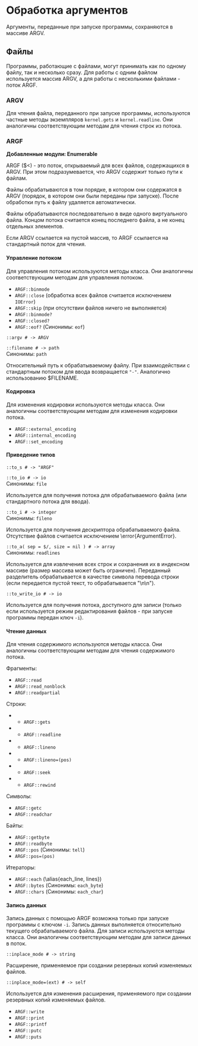 # Обработка аргументов

Аргументы, переданные при запуске программы, сохраняются в массиве ARGV.

## Файлы

Программы, работающие с файлами, могут принимать как по одному файлу, так и несколько сразу. Для работы с одним файлом используется массив ARGV, а для работы с несколькими файлами - поток ARGF.

### ARGV

Для чтения файла, переданного при запуске программы, используются частные методы экземпляров `kernel.gets` и `kernel.readline`. Они аналогичны соответствующим методам для чтения строк из потока.

### ARGF

**Добавленные модули: Enumerable**

ARGF ($<) - это поток, открываемый для всех файлов, содержащихся в ARGV. При этом подразумевается, что ARGV содержит только пути к файлам.

Файлы обрабатываются в том порядке, в котором они содержатся в ARGV (порядок, в котором они были переданы при запуске). После обработки путь к файлу удаляется автоматически.

Файлы обрабатываются последовательно в виде одного виртуального файла. Концом потока считается конец последнего файла, а не конец отдельных элементов.

Если ARGV ссылается на пустой массив, то ARGF ссылается на стандартный поток для чтения.

#### Управление потоком

Для управления потоком используются методы класса. Они аналогичны соответствующим методам для управления потоком.

+ `ARGF::binmode`
+ `ARGF::close` (обработка всех файлов считается исключением `IOError`)
+ `ARGF::skip` (при отсутствии файлов ничего не выполняется)
+ `ARGF::binmode?`
+ `ARGF::closed?`
+ `ARGF::eof?` (Синонимы: `eof`)

`::argv # -> ARGV`

`::filename # -> path`  
Синонимы: `path`

Относительный путь к обрабатываемому файлу. При взаимодействии с стандартным потоком для ввода возвращается `"-"`. Аналогично использованию $FILENAME.

#### Кодировка

Для изменения кодировки используются методы класса. Они аналогичны соответствующим методам для изменения кодировки потока.

+ `ARGF::external_encoding`
+ `ARGF::internal_encoding`
+ `ARGF::set_encoding`

#### Приведение типов

`::to_s # -> "ARGF"`

`::to_io # -> io`  
Синонимы: `file`

Используется для получения потока для обрабатываемого файла (или стандартного потока для ввода).

`::to_i # -> integer`  
Синонимы: `fileno`

Используется для получения дескриптора обрабатываемого файла. Отсутствие файлов считается исключением \error{ArgumentError}.

`::to_a( sep = $/, size = nil ) # -> array`  
Синонимы: `readlines`

Используется для извлечения всех строк и сохранения их в индексном массиве (размер массива может быть ограничен). Переданный разделитель обрабатывается в качестве символа перевода строки (если передается пустой текст, то обрабатывается "\n\n").

`::to_write_io # -> io`

Используется для получения потока, доступного для записи (только если используется режим редактирования файлов - при запуске программы передан ключ `-i`).

#### Чтение данных

Для чтения содержимого используются методы класса. Они аналогичны соответствующим методам для чтения содержимого потока.

Фрагменты:

+ `ARGF::read`
+ `ARGF::read_nonblock`
+ `ARGF::readpartial`

Строки:

+ + `ARGF::gets`
+ + `ARGF::readline`
+ + `ARGF::lineno`
+ + `ARGF::lineno=(pos)`
+ + `ARGF::seek`
+ + `ARGF::rewind`

Символы:

+ `ARGF::getc`
+ `ARGF::readchar`

Байты:

+ `ARGF::getbyte`
+ `ARGF::readbyte`
+ `ARGF::pos` (Синонимы: `tell`)
+ `ARGF::pos=(pos)`

Итераторы:

+ `ARGF::each` (\alias{each_line, lines})
+ `ARGF::bytes` (Синонимы: `each_byte`)
+ `ARGF::chars` (Синонимы: `each_char`)

#### Запись данных

Запись данных с помощью ARGF возможна только при запуске программы с ключом `-i`. Запись данных выполняется относительно текущего обрабатываемого файла. Для записи используются методы класса. Они аналогичны соответствующим методам для записи данных в поток.

`::inplace_mode # -> string`

Расширение, применяемое при создании резервных копий изменяемых файлов.

`::inplace_mode=(ext) # -> self`

Используется для изменения расширения, применяемого при создании резервных копий изменяемых файлов.

+ `ARGF::write`
+ `ARGF::print`
+ `ARGF::printf`
+ `ARGF::putc`
+ `ARGF::puts`
